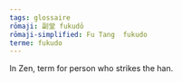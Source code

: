 ```yaml
---
tags: glossaire
rōmaji: 副堂 fukudō
rōmaji-simplified: Fu Tang  fukudo
terme: fukudo
---
```


In Zen, term for person who strikes the han.
